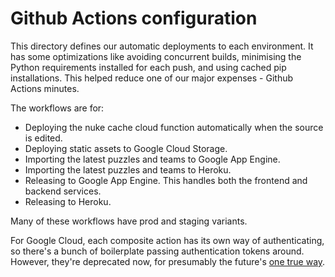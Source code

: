 # Github Actions configuration
This directory defines our automatic deployments to each environment. It has some optimizations like avoiding concurrent builds, minimising the Python requirements installed for each push, and using cached pip installations. This helped reduce one of our major expenses - Github Actions minutes.

The workflows are for:
 - Deploying the nuke cache cloud function automatically when the source is edited.
 - Deploying static assets to Google Cloud Storage.
 - Importing the latest puzzles and teams to Google App Engine.
 - Importing the latest puzzles and teams to Heroku.
 - Releasing to Google App Engine. This handles both the frontend and backend services.
 - Releasing to Heroku.

Many of these workflows have prod and staging variants.

For Google Cloud, each composite action has its own way of authenticating, so there's a bunch of boilerplate passing authentication tokens around. However, they're deprecated now, for presumably the future's [one true way](https://xkcd.com/927/).

